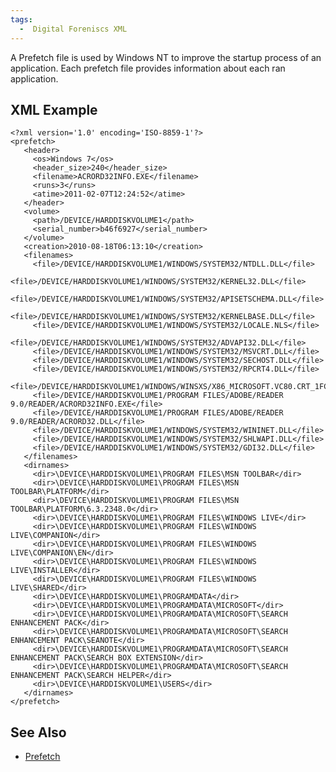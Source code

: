 ```yaml
---
tags:
  -  Digital Foreniscs XML 
---
```

A Prefetch file is used by Windows NT to improve the startup process of
an application. Each prefetch file provides information about each ran
application.

## XML Example

    <?xml version='1.0' encoding='ISO-8859-1'?>
    <prefetch>
       <header>
         <os>Windows 7</os>
         <header_size>240</header_size>
         <filename>ACRORD32INFO.EXE</filename>
         <runs>3</runs>
         <atime>2011-02-07T12:24:52</atime>
       </header>
       <volume>
         <path>/DEVICE/HARDDISKVOLUME1</path>
         <serial_number>b46f6927</serial_number>
       </volume>
       <creation>2010-08-18T06:13:10</creation>
       <filenames>
         <file>/DEVICE/HARDDISKVOLUME1/WINDOWS/SYSTEM32/NTDLL.DLL</file>
         <file>/DEVICE/HARDDISKVOLUME1/WINDOWS/SYSTEM32/KERNEL32.DLL</file>
         <file>/DEVICE/HARDDISKVOLUME1/WINDOWS/SYSTEM32/APISETSCHEMA.DLL</file>
         <file>/DEVICE/HARDDISKVOLUME1/WINDOWS/SYSTEM32/KERNELBASE.DLL</file>
         <file>/DEVICE/HARDDISKVOLUME1/WINDOWS/SYSTEM32/LOCALE.NLS</file>
         <file>/DEVICE/HARDDISKVOLUME1/WINDOWS/SYSTEM32/ADVAPI32.DLL</file>
         <file>/DEVICE/HARDDISKVOLUME1/WINDOWS/SYSTEM32/MSVCRT.DLL</file>
         <file>/DEVICE/HARDDISKVOLUME1/WINDOWS/SYSTEM32/SECHOST.DLL</file>
         <file>/DEVICE/HARDDISKVOLUME1/WINDOWS/SYSTEM32/RPCRT4.DLL</file>
         <file>/DEVICE/HARDDISKVOLUME1/WINDOWS/WINSXS/X86_MICROSOFT.VC80.CRT_1FC8B3B9A1E18E3B_8.0.50727.4927_NONE_D08A205E442DB5B5/MSVCR80.DLL</file>
         <file>/DEVICE/HARDDISKVOLUME1/PROGRAM FILES/ADOBE/READER 9.0/READER/ACRORD32INFO.EXE</file>
         <file>/DEVICE/HARDDISKVOLUME1/PROGRAM FILES/ADOBE/READER 9.0/READER/ACRORD32.DLL</file>
         <file>/DEVICE/HARDDISKVOLUME1/WINDOWS/SYSTEM32/WININET.DLL</file>
         <file>/DEVICE/HARDDISKVOLUME1/WINDOWS/SYSTEM32/SHLWAPI.DLL</file>
         <file>/DEVICE/HARDDISKVOLUME1/WINDOWS/SYSTEM32/GDI32.DLL</file>
       </filenames>
       <dirnames>
         <dir>\DEVICE\HARDDISKVOLUME1\PROGRAM FILES\MSN TOOLBAR</dir>
         <dir>\DEVICE\HARDDISKVOLUME1\PROGRAM FILES\MSN TOOLBAR\PLATFORM</dir>
         <dir>\DEVICE\HARDDISKVOLUME1\PROGRAM FILES\MSN TOOLBAR\PLATFORM\6.3.2348.0</dir>
         <dir>\DEVICE\HARDDISKVOLUME1\PROGRAM FILES\WINDOWS LIVE</dir>
         <dir>\DEVICE\HARDDISKVOLUME1\PROGRAM FILES\WINDOWS LIVE\COMPANION</dir>
         <dir>\DEVICE\HARDDISKVOLUME1\PROGRAM FILES\WINDOWS LIVE\COMPANION\EN</dir>
         <dir>\DEVICE\HARDDISKVOLUME1\PROGRAM FILES\WINDOWS LIVE\INSTALLER</dir>
         <dir>\DEVICE\HARDDISKVOLUME1\PROGRAM FILES\WINDOWS LIVE\SHARED</dir>
         <dir>\DEVICE\HARDDISKVOLUME1\PROGRAMDATA</dir>
         <dir>\DEVICE\HARDDISKVOLUME1\PROGRAMDATA\MICROSOFT</dir>
         <dir>\DEVICE\HARDDISKVOLUME1\PROGRAMDATA\MICROSOFT\SEARCH ENHANCEMENT PACK</dir>
         <dir>\DEVICE\HARDDISKVOLUME1\PROGRAMDATA\MICROSOFT\SEARCH ENHANCEMENT PACK\SEANOTE</dir>
         <dir>\DEVICE\HARDDISKVOLUME1\PROGRAMDATA\MICROSOFT\SEARCH ENHANCEMENT PACK\SEARCH BOX EXTENSION</dir>
         <dir>\DEVICE\HARDDISKVOLUME1\PROGRAMDATA\MICROSOFT\SEARCH ENHANCEMENT PACK\SEARCH HELPER</dir>
         <dir>\DEVICE\HARDDISKVOLUME1\USERS</dir>
       </dirnames>
    </prefetch>

## See Also

- [Prefetch](prefetch.md)